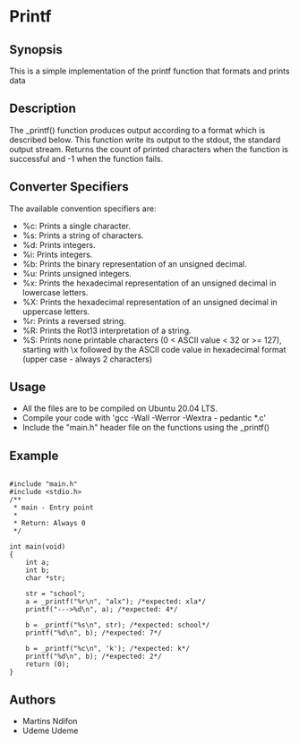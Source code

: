 # **Printf**

**Synopsis**
---
This is a simple implementation of the printf function that formats and prints data

**Description**
---
The \_printf() function produces output according to a format which is described below. This function write its output to the stdout, the standard output stream.
Returns the count of printed characters when the function is successful and -1 when the function fails.

## Converter Specifiers

The available convention specifiers are:

+ %c: Prints a single character.
+ %s: Prints a string of characters.
+ %d: Prints integers.
+ %i: Prints integers.
+ %b: Prints the binary representation of an unsigned decimal.
+ %u: Prints unsigned integers.
+ %x: Prints the hexadecimal representation of an unsigned decimal in lowercase letters.
+ %X: Prints the hexadecimal representation of an unsigned decimal in uppercase letters.
+ %r: Prints a reversed string.
+ %R: Prints the Rot13 interpretation of a string.
+ %S: Prints none printable characters (0 < ASCII value < 32 or >= 127), starting with \x followed by the ASCII code value in hexadecimal format (upper case - always 2 characters)

## Usage

+ All the files are to be compiled on Ubuntu 20.04 LTS.
+ Compile your code with 'gcc -Wall -Werror -Wextra - pedantic *.c'
+ Include the "main.h" header file on the functions using the _printf()


## Example

```

#include "main.h"
#include <stdio.h>
/**
 * main - Entry point
 *
 * Return: Always 0
 */

int main(void)
{
	int a;
	int b;
	char *str;

	str = "school";
	a = _printf("%r\n", "alx"); /*expected: xla*/
	printf("--->%d\n", a); /*expected: 4*/

	b = _printf("%s\n", str); /*expected: school*/
	printf("%d\n", b); /*expected: 7*/

	b = _printf("%c\n", 'k'); /*expected: k*/
	printf("%d\n", b); /*expected: 2*/
	return (0);
}

```

## Authors


+ Martins Ndifon
+ Udeme Udeme
